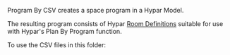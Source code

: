 Program By CSV creates a space program in a Hypar Model.

The resulting program consists of Hypar [Room Definitions](https://raw.githubusercontent.com/hypar-io/Schemas/master/RoomDefinition.json) suitable for use with Hypar's Plan By Program function.

To use the CSV files in this folder:
